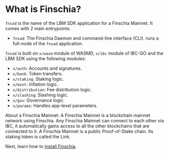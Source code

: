 <!--
order: 1
-->

# What is Finschia?

`fnsad` is the name of the LBM SDK application for a Finschia Mainnet. It comes with 2 main entrypoints:

- `fnsad`: The Finschia Daemon and command-line interface (CLI). runs a full-node of the `fnsad` application.

`fnsad` is built on `x/wasm` module of WASMD, `x/ibc` module of IBC-GO and the LBM SDK using the following modules:

- `x/auth`: Accounts and signatures.
- `x/bank`: Token transfers.
- `x/staking`: Staking logic.
- `x/mint`: Inflation logic.
- `x/distribution`: Fee distribution logic.
- `x/slashing`: Slashing logic.
- `x/gov`: Governance logic.
- `x/params`: Handles app-level parameters.

About a Finschia Mainnet: A Finschia Mainnet is a blockchain mainnet network using Finschia. Any Finschia Mainnet can connect to each other via IBC, it automatically gains access to all the other blockchains that are connected to it. A Finschia Mainnet is a public Proof-of-Stake chain. Its staking token is called the Link.

Next, learn how to [install Finschia](./installation.md).
